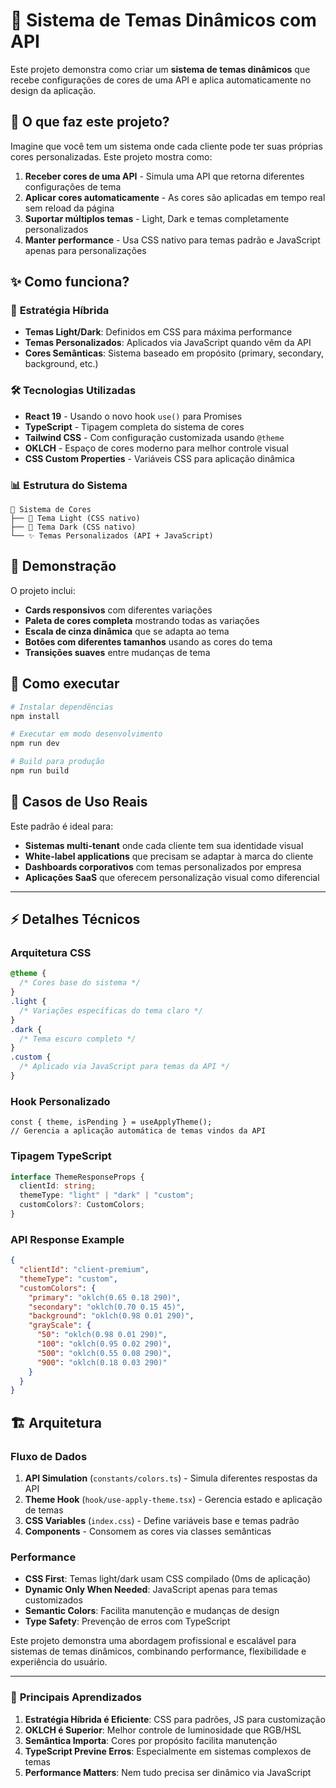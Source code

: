# 🎨 Sistema de Temas Dinâmicos com API

Este projeto demonstra como criar um **sistema de temas dinâmicos** que recebe configurações de cores de uma API e aplica automaticamente no design da aplicação.

## 🚀 O que faz este projeto?

Imagine que você tem um sistema onde cada cliente pode ter suas próprias cores personalizadas. Este projeto mostra como:

1. **Receber cores de uma API** - Simula uma API que retorna diferentes configurações de tema
2. **Aplicar cores automaticamente** - As cores são aplicadas em tempo real sem reload da página
3. **Suportar múltiplos temas** - Light, Dark e temas completamente personalizados
4. **Manter performance** - Usa CSS nativo para temas padrão e JavaScript apenas para personalizações

## ✨ Como funciona?

### 🎯 **Estratégia Híbrida**

- **Temas Light/Dark**: Definidos em CSS para máxima performance
- **Temas Personalizados**: Aplicados via JavaScript quando vêm da API
- **Cores Semânticas**: Sistema baseado em propósito (primary, secondary, background, etc.)

### 🛠️ **Tecnologias Utilizadas**

- **React 19** - Usando o novo hook `use()` para Promises
- **TypeScript** - Tipagem completa do sistema de cores
- **Tailwind CSS** - Com configuração customizada usando `@theme`
- **OKLCH** - Espaço de cores moderno para melhor controle visual
- **CSS Custom Properties** - Variáveis CSS para aplicação dinâmica

### 📊 **Estrutura do Sistema**

```
🎨 Sistema de Cores
├── 🌅 Tema Light (CSS nativo)
├── 🌙 Tema Dark (CSS nativo)
└── ✨ Temas Personalizados (API + JavaScript)
```

## 🎪 Demonstração

O projeto inclui:

- **Cards responsivos** com diferentes variações
- **Paleta de cores completa** mostrando todas as variações
- **Escala de cinza dinâmica** que se adapta ao tema
- **Botões com diferentes tamanhos** usando as cores do tema
- **Transições suaves** entre mudanças de tema

## 🔧 Como executar

```bash
# Instalar dependências
npm install

# Executar em modo desenvolvimento
npm run dev

# Build para produção
npm run build
```

## 📝 Casos de Uso Reais

Este padrão é ideal para:

- **Sistemas multi-tenant** onde cada cliente tem sua identidade visual
- **White-label applications** que precisam se adaptar à marca do cliente
- **Dashboards corporativos** com temas personalizados por empresa
- **Aplicações SaaS** que oferecem personalização visual como diferencial

---

## ⚡ Detalhes Técnicos

### Arquitetura CSS

```css
@theme {
  /* Cores base do sistema */
}
.light {
  /* Variações específicas do tema claro */
}
.dark {
  /* Tema escuro completo */
}
.custom {
  /* Aplicado via JavaScript para temas da API */
}
```

### Hook Personalizado

```tsx
const { theme, isPending } = useApplyTheme();
// Gerencia a aplicação automática de temas vindos da API
```

### Tipagem TypeScript

```typescript
interface ThemeResponseProps {
  clientId: string;
  themeType: "light" | "dark" | "custom";
  customColors?: CustomColors;
}
```

### API Response Example

```json
{
  "clientId": "client-premium",
  "themeType": "custom",
  "customColors": {
    "primary": "oklch(0.65 0.18 290)",
    "secondary": "oklch(0.70 0.15 45)",
    "background": "oklch(0.98 0.01 290)",
    "grayScale": {
      "50": "oklch(0.98 0.01 290)",
      "100": "oklch(0.95 0.02 290)",
      "500": "oklch(0.55 0.08 290)",
      "900": "oklch(0.18 0.03 290)"
    }
  }
}
```

## 🏗️ Arquitetura

### Fluxo de Dados

1. **API Simulation** (`constants/colors.ts`) - Simula diferentes respostas da API
2. **Theme Hook** (`hook/use-apply-theme.tsx`) - Gerencia estado e aplicação de temas
3. **CSS Variables** (`index.css`) - Define variáveis base e temas padrão
4. **Components** - Consomem as cores via classes semânticas

### Performance

- **CSS First**: Temas light/dark usam CSS compilado (0ms de aplicação)
- **Dynamic Only When Needed**: JavaScript apenas para temas customizados
- **Semantic Colors**: Facilita manutenção e mudanças de design
- **Type Safety**: Prevenção de erros com TypeScript

Este projeto demonstra uma abordagem profissional e escalável para sistemas de temas dinâmicos, combinando performance, flexibilidade e experiência do usuário.

---

### 🎯 **Principais Aprendizados**

1. **Estratégia Híbrida é Eficiente**: CSS para padrões, JS para customização
2. **OKLCH é Superior**: Melhor controle de luminosidade que RGB/HSL
3. **Semântica Importa**: Cores por propósito facilita manutenção
4. **TypeScript Previne Erros**: Especialmente em sistemas complexos de temas
5. **Performance Matters**: Nem tudo precisa ser dinâmico via JavaScript
